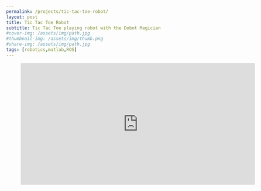 ```yaml
---
permalink: /projects/tic-tac-toe-robot/
layout: post
title: Tic Tac Toe Robot
subtitle: Tic Tac Toe playing robot with the Dobot Magician
#cover-img: /assets/img/path.jpg
#thumbnail-img: /assets/img/thumb.png
#share-img: /assets/img/path.jpg
tags: [robotics,matlab,ROS]
---
```


<figure class="video_container">
  <iframe width="640" height="332" src="https://youtu.be/aAOJAeJEJUQ" title="YouTube video player" frameborder="0" allow="accelerometer; clipboard-write; encrypted-media; gyroscope; picture-in-picture" allowfullscreen></iframe>
</figure>
